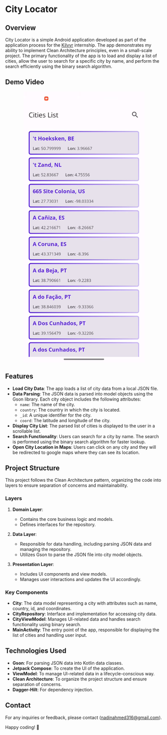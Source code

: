 # City Locator

## Overview

City Locator is a simple Android application developed as part of the application process for the [Kilvvr](https://www.klivvr.com/) internship. The app demonstrates my ability to implement Clean Architecture principles, even in a small-scale project. The primary functionality of the app is to load and display a list of cities, allow the user to search for a specific city by name, and perform the search efficiently using the binary search algorithm.

## Demo Video

<p align="center">
  <a href="https://youtu.be/DwdZXjCLCT8">
    <img src="https://github.com/NadinAhmed/City-Locator/blob/master/city%20locator%20screen.png">
  </a>
</p>

## Features

- **Load City Data**: The app loads a list of city data from a local JSON file.
- **Data Parsing**: The JSON data is parsed into model objects using the Gson library. Each city object includes the following attributes:
  - `name`: The name of the city.
  - `country`: The country in which the city is located.
  - `_id`: A unique identifier for the city.
  - `coord`: The latitude and longitude of the city.
- **Display City List**: The parsed list of cities is displayed to the user in a scrollable list.
- **Search Functionality**: Users can search for a city by name. The search is performed using the binary search algorithm for faster lookup.
- **Open City Location in Maps**: Users can click on any city and they will be redirected to google maps where they can see its location.

## Project Structure

This project follows the Clean Architecture pattern, organizing the code into layers to ensure separation of concerns and maintainability.

### Layers

1. **Domain Layer**:
   - Contains the core business logic and models.
   - Defines interfaces for the repository.

2. **Data Layer**:
   - Responsible for data handling, including parsing JSON data and managing the repository.
   - Utilizes Gson to parse the JSON file into city model objects.

3. **Presentation Layer**:
   - Includes UI components and view models.
   - Manages user interactions and updates the UI accordingly.

### Key Components

- **City**: The data model representing a city with attributes such as name, country, id, and coordinates.
- **CityRepository**: Interface and implementation for accessing city data.
- **CityViewModel**: Manages UI-related data and handles search functionality using binary search.
- **MainActivity**: The entry point of the app, responsible for displaying the list of cities and handling user input.

## Technologies Used

- **Gson**: For parsing JSON data into Kotlin data classes.
- **Jetpack Compose**: To create the UI of the application.
- **ViewModel**: To manage UI-related data in a lifecycle-conscious way.
- **Clean Architecture**: To organize the project structure and ensure separation of concerns.
- **Dagger-Hilt**: For dependency injection.

## Contact
For any inquiries or feedback, please contact (nadinahmed316@gmail.com).

Happy coding! 🚀
